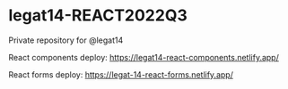 # legat14-REACT2022Q3
Private repository for @legat14

React components deploy: https://legat14-react-components.netlify.app/

React forms deploy: https://legat-14-react-forms.netlify.app/
